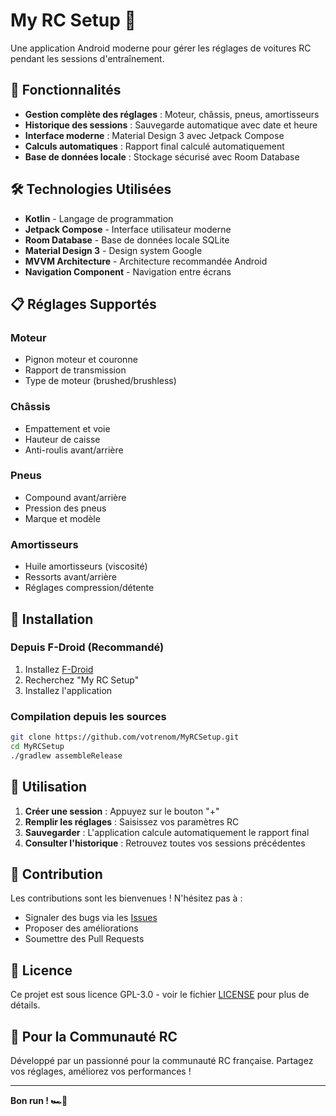 # My RC Setup 🏁

Une application Android moderne pour gérer les réglages de voitures RC pendant les sessions d'entraînement.

## 📱 Fonctionnalités

- **Gestion complète des réglages** : Moteur, châssis, pneus, amortisseurs
- **Historique des sessions** : Sauvegarde automatique avec date et heure
- **Interface moderne** : Material Design 3 avec Jetpack Compose
- **Calculs automatiques** : Rapport final calculé automatiquement
- **Base de données locale** : Stockage sécurisé avec Room Database

## 🛠️ Technologies Utilisées

- **Kotlin** - Langage de programmation
- **Jetpack Compose** - Interface utilisateur moderne
- **Room Database** - Base de données locale SQLite
- **Material Design 3** - Design system Google
- **MVVM Architecture** - Architecture recommandée Android
- **Navigation Component** - Navigation entre écrans

## 📋 Réglages Supportés

### Moteur
- Pignon moteur et couronne
- Rapport de transmission
- Type de moteur (brushed/brushless)

### Châssis
- Empattement et voie
- Hauteur de caisse
- Anti-roulis avant/arrière

### Pneus
- Compound avant/arrière
- Pression des pneus
- Marque et modèle

### Amortisseurs
- Huile amortisseurs (viscosité)
- Ressorts avant/arrière
- Réglages compression/détente

## 🚀 Installation

### Depuis F-Droid (Recommandé)
1. Installez [F-Droid](https://f-droid.org/)
2. Recherchez "My RC Setup"
3. Installez l'application

### Compilation depuis les sources
```bash
git clone https://github.com/votrenom/MyRCSetup.git
cd MyRCSetup
./gradlew assembleRelease
```

## 📖 Utilisation

1. **Créer une session** : Appuyez sur le bouton "+" 
2. **Remplir les réglages** : Saisissez vos paramètres RC
3. **Sauvegarder** : L'application calcule automatiquement le rapport final
4. **Consulter l'historique** : Retrouvez toutes vos sessions précédentes

## 🤝 Contribution

Les contributions sont les bienvenues ! N'hésitez pas à :
- Signaler des bugs via les [Issues](https://github.com/votrenom/MyRCSetup/issues)
- Proposer des améliorations
- Soumettre des Pull Requests

## 📄 Licence

Ce projet est sous licence GPL-3.0 - voir le fichier [LICENSE](LICENSE) pour plus de détails.

## 🏁 Pour la Communauté RC

Développé par un passionné pour la communauté RC française. 
Partagez vos réglages, améliorez vos performances !

---

**Bon run ! 🏎️💨**